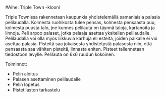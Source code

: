 #Aihe: Triple Town -klooni

Triple Townissa rakennetaan kaupunkia yhdistelemällä samanlaisia palasia pelilaudalla. Kolmesta ruohikosta tulee pensas, kolmesta pensaasta puu, kolmesta puusta talo, jne kunnes pelilauta on täynnä taloja, kartanoita ja linnoja. Peli arpoo palaset, jotka pelaaja asettaa yksitellen pelilaudalle. Pelilaudalla voi olla myös liikkuvia karhuja eli esteitä, joiden paikalle ei voi asettaa palasia. Pisteitä saa jokaisesta yhdistetystä palasesta niin, että pensaasta saa vähiten pisteitä, linnasta eniten. Pisteet tallennetaan tiedostoon levylle. Pelilauta on 6x6 ruudun kokoinen.

Toiminnot:
- Pelin aloitus
- Palasen asettaminen pelilaudalle
- Pelin lopetus
- Pistetilaston tarkastelu
